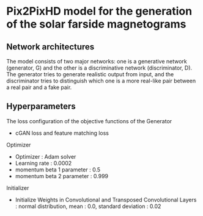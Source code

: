 Pix2PixHD model for the generation of the solar farside magnetograms
=============

Network architectures
-------------
The model consists of two major networks: one is a generative network (generator, G) and the other is a discriminative network (discriminator, D).
The generator tries to generate realistic output from input, and the discriminator tries to distinguish which one is a more real-like pair between a real pair and a fake pair.


Hyperparameters
-------------

The loss configuration of the objective functions of the Generator
* cGAN loss and feature matching loss

Optimizer
* Optimizer : Adam solver
* Learning rate : 0.0002
* momentum beta 1 parameter : 0.5
* momentum beta 2 parameter : 0.999

Initializer
* Initialize Weights in Convolutional and Transposed Convolutional Layers : normal distribution, mean : 0.0, standard deviation : 0.02
